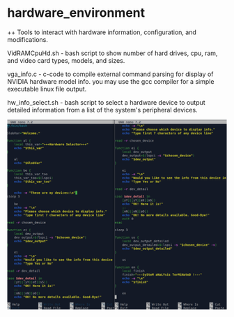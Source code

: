 # hardware_environment
++ Tools to interact with hardware information, configuration, and modifications.

VidRAMCpuHd.sh - bash script to show number of hard drives, cpu, ram, and video card types, models, and sizes.

vga_info.c - c-code to compile external command parsing for display of NVIDIA hardware model info.  you may use the gcc compiler for a simple executable linux file output. 

hw_info_select.sh - bash script to select a hardware device to output detailed information from a list of the system's peripheral devices.

![Short alt text](images/code2.png)
